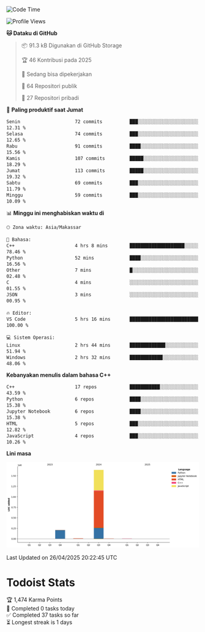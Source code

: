 <!--START_SECTION:waka-->
![Code Time](http://img.shields.io/badge/Code%20Time-177%20hrs%2026%20mins-blue)

![Profile Views](http://img.shields.io/badge/Profil%20dilihat-6-blue)

**🐱 Dataku di GitHub** 

> 📦 91.3 kB Digunakan di GitHub Storage 
 > 
> 🏆 46 Kontribusi pada 2025
 > 
> 💼 Sedang bisa dipekerjakan
 > 
> 📜 64 Repositori publik 
 > 
> 🔑 27 Repositori pribadi 
 > 
📅 **Paling produktif saat Jumat** 

```text
Senin                    72 commits          ███░░░░░░░░░░░░░░░░░░░░░░   12.31 % 
Selasa                   74 commits          ███░░░░░░░░░░░░░░░░░░░░░░   12.65 % 
Rabu                     91 commits          ████░░░░░░░░░░░░░░░░░░░░░   15.56 % 
Kamis                    107 commits         █████░░░░░░░░░░░░░░░░░░░░   18.29 % 
Jumat                    113 commits         █████░░░░░░░░░░░░░░░░░░░░   19.32 % 
Sabtu                    69 commits          ███░░░░░░░░░░░░░░░░░░░░░░   11.79 % 
Minggu                   59 commits          ███░░░░░░░░░░░░░░░░░░░░░░   10.09 % 
```


📊 **Minggu ini menghabiskan waktu di** 

```text
🕑︎ Zona waktu: Asia/Makassar

💬 Bahasa: 
C++                      4 hrs 8 mins        ████████████████████░░░░░   78.46 % 
Python                   52 mins             ████░░░░░░░░░░░░░░░░░░░░░   16.56 % 
Other                    7 mins              █░░░░░░░░░░░░░░░░░░░░░░░░   02.48 % 
C                        4 mins              ░░░░░░░░░░░░░░░░░░░░░░░░░   01.55 % 
JSON                     3 mins              ░░░░░░░░░░░░░░░░░░░░░░░░░   00.95 % 

🔥 Editor: 
VS Code                  5 hrs 16 mins       █████████████████████████   100.00 % 

💻 Sistem Operasi: 
Linux                    2 hrs 44 mins       █████████████░░░░░░░░░░░░   51.94 % 
Windows                  2 hrs 32 mins       ████████████░░░░░░░░░░░░░   48.06 % 
```

**Kebanyakan menulis dalam bahasa C++** 

```text
C++                      17 repos            ███████████░░░░░░░░░░░░░░   43.59 % 
Python                   6 repos             ████░░░░░░░░░░░░░░░░░░░░░   15.38 % 
Jupyter Notebook         6 repos             ████░░░░░░░░░░░░░░░░░░░░░   15.38 % 
HTML                     5 repos             ███░░░░░░░░░░░░░░░░░░░░░░   12.82 % 
JavaScript               4 repos             ███░░░░░░░░░░░░░░░░░░░░░░   10.26 % 
```



**Lini masa**

![Lines of Code chart](https://raw.githubusercontent.com/yusuf601/yusuf601/main/assets/bar_graph.png)


 Last Updated on 26/04/2025 20:22:45 UTC
<!--END_SECTION:waka-->
# Todoist Stats

<!-- TODO-IST:START -->
🏆  1,474 Karma Points           
🌸  Completed 0 tasks today           
✅  Completed 37 tasks so far           
⏳  Longest streak is 1 days
<!-- TODO-IST:END -->
